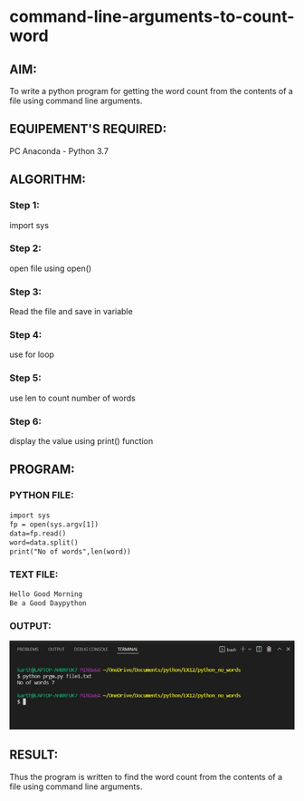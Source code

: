 # command-line-arguments-to-count-word
## AIM:
To write a python program for getting the word count from the contents of a file using command line arguments.
## EQUIPEMENT'S REQUIRED: 
PC
Anaconda - Python 3.7
## ALGORITHM: 
### Step 1:
import sys
### Step 2: 
open file using open()
### Step 3: 
Read the file and save in variable
### Step 4:  
use for loop
### Step 5: 
use len to count number of words
### Step 6: 
display the value using print() function
## PROGRAM:
### PYTHON FILE:
```
import sys
fp = open(sys.argv[1]) 
data=fp.read()
word=data.split()
print("No of words",len(word))
```
### TEXT FILE:
```
Hello Good Morning 
Be a Good Daypython 
```
### OUTPUT:
![output](WordCount.jpg)

## RESULT:
Thus the program is written to find the word count from the contents of a file using command line arguments.
